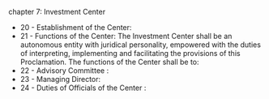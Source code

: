 chapter 7: Investment Center

<ul>
			<li>20 - Establishment of the Center: <ul>
			</ul></li>			<li>21 - Functions of the Center: The Investment Center shall be an autonomous entity with juridical personality, empowered with the duties of interpreting, implementing and facilitating the provisions of this Proclamation. The functions of the Center shall be to: <ul>
			</ul></li>			<li>22 - Advisory Committee : <ul>
			</ul></li>			<li>23 - Managing Director: <ul>
			</ul></li>			<li>24 - Duties of Officials of the Center : <ul>
			</ul></li></ul>